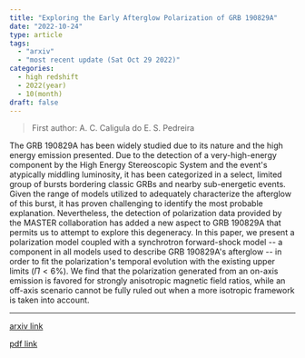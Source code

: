 ```yaml
---
title: "Exploring the Early Afterglow Polarization of GRB 190829A"
date: "2022-10-24"
type: article
tags:
  - "arxiv"
  - "most recent update (Sat Oct 29 2022)"
categories:
  - high redshift
  - 2022(year)
  - 10(month)
draft: false
---
```


> First author: A. C. Caligula do E. S. Pedreira

 The GRB 190829A has been widely studied due to its nature and the high energy
emission presented. Due to the detection of a very-high-energy component by the
High Energy Stereoscopic System and the event's atypically middling luminosity,
it has been categorized in a select, limited group of bursts bordering classic
GRBs and nearby sub-energetic events. Given the range of models utilized to
adequately characterize the afterglow of this burst, it has proven challenging
to identify the most probable explanation. Nevertheless, the detection of
polarization data provided by the MASTER collaboration has added a new aspect
to GRB 190829A that permits us to attempt to explore this degeneracy. In this
paper, we present a polarization model coupled with a synchrotron forward-shock
model -- a component in all models used to describe GRB 190829A's afterglow --
in order to fit the polarization's temporal evolution with the existing upper
limits ($\Pi < 6\%$). We find that the polarization generated from an on-axis
emission is favored for strongly anisotropic magnetic field ratios, while an
off-axis scenario cannot be fully ruled out when a more isotropic framework is
taken into account.

---
[arxiv link](http://arxiv.org/abs/2210.12904v1)

[pdf link](http://arxiv.org/pdf/2210.12904v1)